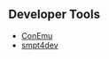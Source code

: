 ## Developer Tools

* [ConEmu](https://conemu.github.io/)
* [smpt4dev](https://github.com/rnwood/smtp4dev)



